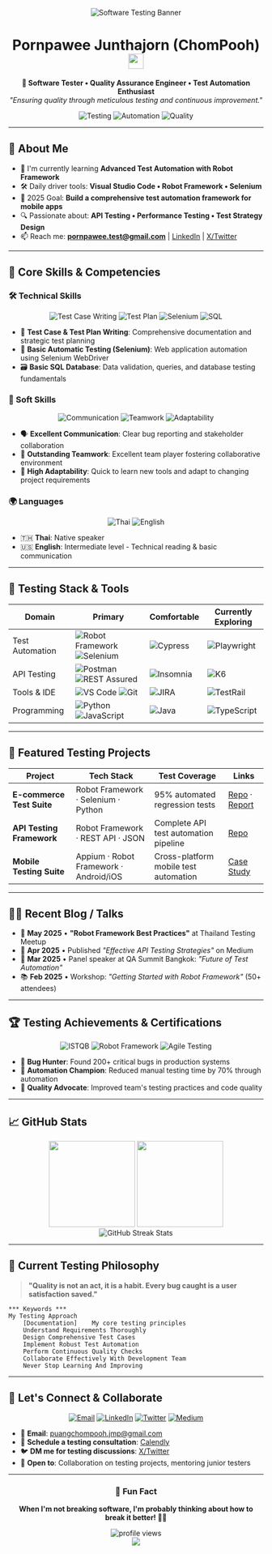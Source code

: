 <!-- Banner / Cover -->
<p align="center">
  <img src="https://github.com/PoohPornpawee/PoohPornpawee/blob/main/assets/testing-banner.gif" alt="Software Testing Banner" />
</p>

<h1 align="center"> Pornpawee Junthajorn (ChomPooh) <img height="30" src="https://em-content.zobj.net/thumbs/120/apple/354/waving-hand_1f44b.png" /></h1>

<p align="center">
  <strong>🧪 Software Tester • Quality Assurance Engineer • Test Automation Enthusiast</strong><br/>
  <em>"Ensuring quality through meticulous testing and continuous improvement."</em>
</p>

<div align="center">
  
  ![Testing](https://img.shields.io/badge/Testing-Expert-brightgreen?style=for-the-badge&logo=checkmarx&logoColor=white)
  ![Automation](https://img.shields.io/badge/Automation-Enthusiast-orange?style=for-the-badge&logo=robot&logoColor=white)
  ![Quality](https://img.shields.io/badge/Quality-First-blue?style=for-the-badge&logo=shield&logoColor=white)
  
</div>

---

## 🚀 About Me
- 🌱  I'm currently learning **Advanced Test Automation with Robot Framework**  
- 🛠  Daily driver tools: **Visual Studio Code • Robot Framework • Selenium**  
- 🎯  2025 Goal: **Build a comprehensive test automation framework for mobile apps**  
- 🔍  Passionate about: **API Testing • Performance Testing • Test Strategy Design**
- 📫  Reach me: **pornpawee.test@gmail.com** | [LinkedIn](https://linkedin.com/in/pornpawee-junthajorn) | [X/Twitter](https://twitter.com/PoohTester)

---

## 💼 Core Skills & Competencies

### 🛠 Technical Skills
<div align="center">

![Test Case Writing](https://img.shields.io/badge/Test%20Case%20Writing-Expert-success?style=for-the-badge&logo=checkmarx&logoColor=white)
![Test Plan](https://img.shields.io/badge/Test%20Plan%20Design-Proficient-blue?style=for-the-badge&logo=clipboard&logoColor=white)
![Selenium](https://img.shields.io/badge/Selenium%20Automation-Intermediate-orange?style=for-the-badge&logo=selenium&logoColor=white)
![SQL](https://img.shields.io/badge/SQL%20Database-Intermediate-purple?style=for-the-badge&logo=mysql&logoColor=white)

</div>

- 📝 **Test Case & Test Plan Writing**: Comprehensive documentation and strategic test planning
- 🤖 **Basic Automatic Testing (Selenium)**: Web application automation using Selenium WebDriver
- 🗃️ **Basic SQL Database**: Data validation, queries, and database testing fundamentals

### 🌟 Soft Skills
<div align="center">

![Communication](https://img.shields.io/badge/Communication-Excellent-brightgreen?style=for-the-badge&logo=chat&logoColor=white)
![Teamwork](https://img.shields.io/badge/Teamwork-Outstanding-blue?style=for-the-badge&logo=users&logoColor=white)
![Adaptability](https://img.shields.io/badge/Adaptability-High-yellow?style=for-the-badge&logo=refresh&logoColor=black)

</div>

- 🗣️ **Excellent Communication**: Clear bug reporting and stakeholder collaboration
- 👥 **Outstanding Teamwork**: Excellent team player fostering collaborative environment
- 🔄 **High Adaptability**: Quick to learn new tools and adapt to changing project requirements

### 🌍 Languages
<div align="center">

![Thai](https://img.shields.io/badge/Thai-Native-red?style=for-the-badge&logo=thailand&logoColor=white)
![English](https://img.shields.io/badge/English-Intermediate-blue?style=for-the-badge&logo=uk&logoColor=white)

</div>

- 🇹🇭 **Thai**: Native speaker
- 🇺🇸 **English**: Intermediate level - Technical reading & basic communication

---

## 🧰 Testing Stack & Tools
<div align="center">

| Domain | Primary | Comfortable | Currently Exploring |
|--------|---------|-------------|---------------------|
| Test Automation | ![Robot Framework](https://img.shields.io/badge/Robot%20Framework-000000?logo=robot-framework&logoColor=white) ![Selenium](https://img.shields.io/badge/Selenium-43B02A?logo=selenium&logoColor=white) | ![Cypress](https://img.shields.io/badge/Cypress-17202C?logo=cypress&logoColor=white) | ![Playwright](https://img.shields.io/badge/Playwright-2EAD33?logo=playwright&logoColor=white) |
| API Testing | ![Postman](https://img.shields.io/badge/Postman-FF6C37?logo=postman&logoColor=white) ![REST Assured](https://img.shields.io/badge/REST%20Assured-4B9CD3?logoColor=white) | ![Insomnia](https://img.shields.io/badge/Insomnia-4000BF?logo=insomnia&logoColor=white) | ![K6](https://img.shields.io/badge/K6-7D64FF?logo=k6&logoColor=white) |
| Tools & IDE | ![VS Code](https://img.shields.io/badge/VS%20Code-007ACC?logo=visualstudiocode&logoColor=white) ![Git](https://img.shields.io/badge/Git-F05032?logo=git&logoColor=white) | ![JIRA](https://img.shields.io/badge/JIRA-0052CC?logo=jira&logoColor=white) | ![TestRail](https://img.shields.io/badge/TestRail-65C179?logoColor=white) |
| Programming | ![Python](https://img.shields.io/badge/Python-3776AB?logo=python&logoColor=white) ![JavaScript](https://img.shields.io/badge/JavaScript-F7DF1E?logo=javascript&logoColor=black) | ![Java](https://img.shields.io/badge/Java-007396?logo=java&logoColor=white) | ![TypeScript](https://img.shields.io/badge/TypeScript-007ACC?logo=typescript&logoColor=white) |

</div>

---

## 📌 Featured Testing Projects
| Project | Tech Stack | Test Coverage | Links |
|---------|------------|---------------|-------|
| **E-commerce Test Suite** | Robot Framework · Selenium · Python | 95% automated regression tests | [Repo](https://github.com/PoohPornpawee/ecommerce-test-suite) · [Report](https://poohpornpawee.github.io/test-reports) |
| **API Testing Framework** | Robot Framework · REST API · JSON | Complete API test automation pipeline | [Repo](https://github.com/PoohPornpawee/api-testing-framework) |
| **Mobile Testing Suite** | Appium · Robot Framework · Android/iOS | Cross-platform mobile test automation | [Case Study](https://poohpornpawee.github.io/mobile-testing-case-study) |

---

## ✍🏻 Recent Blog / Talks
<!-- Testing community contributions and knowledge sharing -->
- 🌟 **May 2025** • **"Robot Framework Best Practices"** at Thailand Testing Meetup  
- 📝 **Apr 2025** • Published *"Effective API Testing Strategies"* on Medium  
- 🎤 **Mar 2025** • Panel speaker at QA Summit Bangkok: *"Future of Test Automation"*
- 📚 **Feb 2025** • Workshop: *"Getting Started with Robot Framework"* (50+ attendees)

---

## 🏆 Testing Achievements & Certifications
<div align="center">

![ISTQB](https://img.shields.io/badge/ISTQB-Foundation%20Level-success?style=for-the-badge&logo=checkmarx)
![Robot Framework](https://img.shields.io/badge/Robot%20Framework-Certified-orange?style=for-the-badge&logo=robot-framework)
![Agile Testing](https://img.shields.io/badge/Agile%20Testing-Practitioner-blue?style=for-the-badge&logo=agile)

</div>

- 🎯 **Bug Hunter**: Found 200+ critical bugs in production systems
- 🚀 **Automation Champion**: Reduced manual testing time by 70% through automation
- 🌟 **Quality Advocate**: Improved team's testing practices and code quality

---

## 📈 GitHub Stats
<div align="center">
  <img height="170" src="https://github-readme-stats.vercel.app/api?username=PoohPornpawee&show_icons=true&theme=radical&hide_border=true&bg_color=0D1117&title_color=F85D7F&icon_color=F8D866&text_color=F85D7F" />
  <img height="170" src="https://github-readme-stats.vercel.app/api/top-langs/?username=PoohPornpawee&layout=compact&theme=radical&hide_border=true&bg_color=0D1117&title_color=F85D7F&text_color=F85D7F" />
</div>

<div align="center">
  <img src="https://github-readme-streak-stats.herokuapp.com/?user=PoohPornpawee&theme=radical&hide_border=true&background=0D1117&stroke=F85D7F&ring=F85D7F&fire=F8D866&currStreakLabel=F85D7F" alt="GitHub Streak Stats" />
</div>

---

## 🎨 Current Testing Philosophy
> **"Quality is not an act, it is a habit. Every bug caught is a user satisfaction saved."**

```robot
*** Keywords ***
My Testing Approach
    [Documentation]    My core testing principles
    Understand Requirements Thoroughly
    Design Comprehensive Test Cases
    Implement Robust Test Automation
    Perform Continuous Quality Checks
    Collaborate Effectively With Development Team
    Never Stop Learning And Improving
```

---

## 🤝 Let's Connect & Collaborate
<div align="center">

[![Email](https://img.shields.io/badge/Email-D14836?style=for-the-badge&logo=gmail&logoColor=white)](mailto:pornpawee.test@gmail.com)
[![LinkedIn](https://img.shields.io/badge/LinkedIn-0077B5?style=for-the-badge&logo=linkedin&logoColor=white)](https://linkedin.com/in/pornpawee-junthajorn)
[![Twitter](https://img.shields.io/badge/Twitter-1DA1F2?style=for-the-badge&logo=twitter&logoColor=white)](https://twitter.com/PoohTester)
[![Medium](https://img.shields.io/badge/Medium-12100E?style=for-the-badge&logo=medium&logoColor=white)](https://medium.com/@pooh-testing)

</div>

- 💌 **Email**: puangchompooh.jmp@gmail.com  
- 📝 **Schedule a testing consultation**: [Calendly](https://calendly.com/pooh-testing/30min)  
- 🐦 **DM me for testing discussions**: [X/Twitter](https://twitter.com/PoohTester)
- 🤝 **Open to**: Collaboration on testing projects, mentoring junior testers

---

<div align="center">
  
  ### 🌈 Fun Fact
  **When I'm not breaking software, I'm probably thinking about how to break it better! 🐛✨**
  
  <img src="https://komarev.com/ghpvc/?username=PoohPornpawee&style=for-the-badge&color=brightgreen" alt="profile views"/>
  
</div>

<div align="center">
  <img src="https://capsule-render.vercel.app/api?type=waving&color=gradient&customColorList=6,11,20&height=150&section=footer&text=Happy%20Testing!&fontSize=42&fontColor=fff&animation=twinkling&fontAlignY=65" />
</div>
